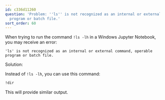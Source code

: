 ```yaml
---
id: c336d11260
question: 'Problem: ''ls'' is not recognized as an internal or external command, operable
  program or batch file.'
sort_order: 60
---
```


When trying to run the command `!ls -lh` in a Windows Jupyter Notebook, you may receive an error:

```
'ls' is not recognized as an internal or external command, operable program or batch file.
```

Solution:

Instead of `!ls -lh`, you can use this command:

```bash
!dir
```

This will provide similar output.